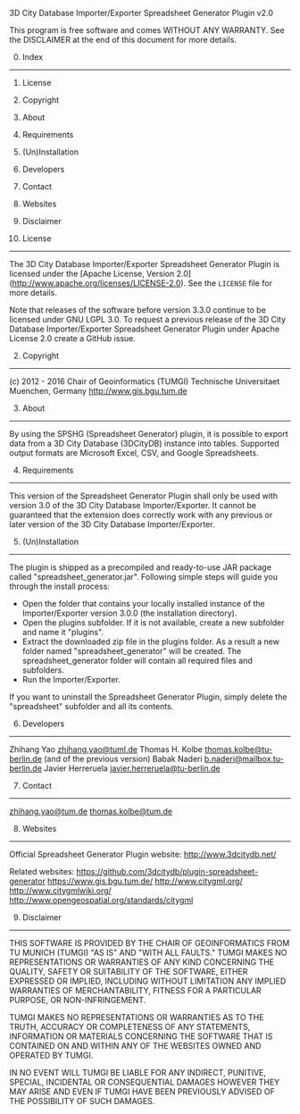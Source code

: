 3D City Database Importer/Exporter Spreadsheet Generator Plugin v2.0

  This program is free software and comes WITHOUT ANY WARRANTY.
  See the DISCLAIMER at the end of this document for more details.  


0. Index
--------

1. License
2. Copyright
3. About
4. Requirements
5. (Un)Installation
6. Developers
7. Contact
8. Websites
9. Disclaimer


1. License
----------

The 3D City Database Importer/Exporter Spreadsheet Generator Plugin is 
licensed under the [Apache License, Version 2.0]
(http://www.apache.org/licenses/LICENSE-2.0). 
See the `LICENSE` file for more details.

Note that releases of the software before version 3.3.0 continue to be 
licensed under GNU LGPL 3.0. To request a previous release of the 
3D City Database Importer/Exporter Spreadsheet Generator Plugin under 
Apache License 2.0 create a GitHub issue.


2. Copyright
------------

(c) 2012 - 2016
Chair of Geoinformatics (TUMGI)
Technische Universitaet Muenchen, Germany
http://www.gis.bgu.tum.de


3. About
--------

By using the SPSHG (Spreadsheet Generator) plugin, it is possible to export 
data from a 3D City Database (3DCityDB) instance into tables. Supported 
output formats are Microsoft Excel, CSV, and Google Spreadsheets. 


4. Requirements
---------------

This version of the Spreadsheet Generator Plugin shall only be used with
version 3.0 of the 3D City Database Importer/Exporter. 
It cannot be guaranteed that the extension does correctly work with any
previous or later version of the 3D City Database Importer/Exporter.


5. (Un)Installation
-------------------

The plugin is shipped as a precompiled and ready-to-use JAR package
called "spreadsheet_generator.jar". Following simple steps will guide you 
through the install process:  

* Open the folder that contains your locally installed instance of the
  Importer/Exporter version 3.0.0 (the installation directory).
* Open the plugins subfolder. If it is not available, create a new subfolder
  and name it "plugins". 
* Extract the downloaded zip file in the plugins folder. As a result a new
  folder named "spreadsheet_generator" will be created. The 
  spreadsheet_generator folder will contain all required files and 
  subfolders.
* Run the Importer/Exporter.

If you want to uninstall the Spreadsheet Generator Plugin, simply delete
the "spreadsheet" subfolder and all its contents.


6. Developers
-------------

Zhihang Yao <zhihang.yao@tuml.de>
Thomas H. Kolbe <thomas.kolbe@tu-berlin.de>
(and of the previous version)
Babak Naderi <b.naderi@mailbox.tu-berlin.de>
Javier Herreruela <javier.herreruela@tu-berlin.de>


7. Contact
----------

zhihang.yao@tum.de
thomas.kolbe@tum.de


8. Websites
-----------

Official Spreadsheet Generator Plugin website: 
http://www.3dcitydb.net/

Related websites:
https://github.com/3dcitydb/plugin-spreadsheet-generator
https://www.gis.bgu.tum.de/
http://www.citygml.org/
http://www.citygmlwiki.org/
http://www.opengeospatial.org/standards/citygml


9. Disclaimer
-------------

THIS SOFTWARE IS PROVIDED BY THE CHAIR OF GEOINFORMATICS FROM TU MUNICH
(TUMGI) "AS IS" AND "WITH ALL FAULTS." 
TUMGI MAKES NO REPRESENTATIONS OR WARRANTIES OF ANY KIND CONCERNING THE 
QUALITY, SAFETY OR SUITABILITY OF THE SOFTWARE, EITHER EXPRESSED OR 
IMPLIED, INCLUDING WITHOUT LIMITATION ANY IMPLIED WARRANTIES OF 
MERCHANTABILITY, FITNESS FOR A PARTICULAR PURPOSE, OR NON-INFRINGEMENT.

TUMGI MAKES NO REPRESENTATIONS OR WARRANTIES AS TO THE TRUTH, ACCURACY OR 
COMPLETENESS OF ANY STATEMENTS, INFORMATION OR MATERIALS CONCERNING THE 
SOFTWARE THAT IS CONTAINED ON AND WITHIN ANY OF THE WEBSITES OWNED AND 
OPERATED BY TUMGI.

IN NO EVENT WILL TUMGI BE LIABLE FOR ANY INDIRECT, PUNITIVE, SPECIAL, 
INCIDENTAL OR CONSEQUENTIAL DAMAGES HOWEVER THEY MAY ARISE AND EVEN IF 
TUMGI HAVE BEEN PREVIOUSLY ADVISED OF THE POSSIBILITY OF SUCH DAMAGES.

